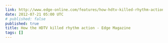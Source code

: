 ```yaml
---
link: http://www.edge-online.com/features/how-hdtv-killed-rhythm-action
date: 2012-07-21 05:00 UTC
# published: false
published: true
title: How the HDTV killed rhythm action - Edge Magazine
tags: []
---
```



